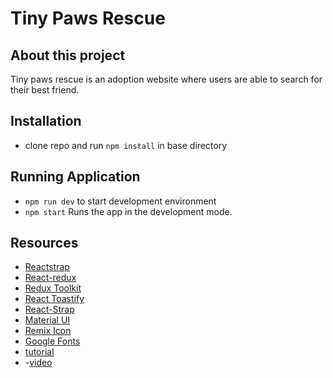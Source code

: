 # Tiny Paws Rescue

## About this project
Tiny paws rescue is an adoption website where users are able to search for their best friend.

## Installation
- clone repo and run `npm install` in base directory

## Running Application
- `npm run dev` to start development environment
- `npm start` Runs the app in the development mode.

## Resources
- [Reactstrap](https://reactstrap.github.io/?path=/story/home-installation--page) 
- [React-redux](https://react-redux.js.org)
- [Redux Toolkit](https://redux-toolkit.js.org)
- [React Toastify](https://www.npmjs.com/package/react-toastify)
- [React-Strap](https://www.npmjs.com/package/react-bootstrap)
- [Material UI](https://mui.com) 
- [Remix Icon](https://remixicon.com/) 
- [Google Fonts](https://fonts.google.com/) 
- [tutorial](https://github.com/safak/youtube/tree/mern-ecommerce-app)
- -[video](https://www.youtube.com/watch?v=y66RgYMAgSo)
